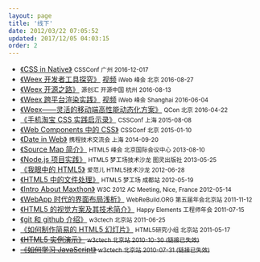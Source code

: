 ```yaml
---
layout: page
title: '线下'
date: 2012/03/22 07:05:52
updated: 2017/12/05 04:03:15
order: 2
---
```


* [《CSS in Native》](https://img.w3ctech.com/slide/CSS%20in%20Native%20-%20CSSConf%20Guangzhou%202016.pdf) <small>CSSConf 广州 2016-12-017</small>
* [《Weex 开发者工具探究》](https://pan.baidu.com/s/1c2oiFE4) [视频](https://pan.baidu.com/s/1slF207z) <small>iWeb 峰会 北京 2016-08-27</small>
* [《Weex 开源之路》](https://pan.baidu.com/s/1pKYSgif) <small>源创汇 开源中国 杭州 2016-08-13</small>
* [《Weex 跨平台渲染实践》](https://pan.baidu.com/s/1jI2eKui) [视频](https://pan.baidu.com/s/1i4XFqgH) <small>iWeb 峰会 Shanghai 2016-06-04</small>
* [《Weex——灵活的移动端高性能动态化方案》](http://www.infoq.com/cn/presentations/weex-flexible-mobile-terminal-high-performance-dynamic-program) <small>QCon 北京 2016-04-22</small>
* [《手机淘宝 CSS 实践启示录》](/slides/css-memos/) <small>CSSConf 上海 2015-08-08</small>
* [《Web Components 中的 CSS》](/slides/css-scoping/) <small>CSSConf 北京 2015-01-10</small>
* [《Date in Web》](/slides/date-in-web/) <small>携程技术交流会 上海 2014-09-20</small>
* [《Source Map 简介》](/slides/source-map-intro/) <small>HTML5 峰会 北京国际会议中心 2013-08-10</small>
* [《Node.js 项目实践》](/slides/node-js-practice) <small>HTML5 梦工场技术沙龙 图灵出版社 2013-05-25</small>
* [《我眼中的 HTML5》](/slides/my-view-of-html5) <small>爱范儿 HTML5技术沙龙 2012-06-28</small>
* [《HTML5 中的文件处理》](/slides/files-in-html5) <small>HTML5 梦工场 成都站 2012-05-19</small>
* [《Intro About Maxthon》](/slides/intro-about-maxthon) <small>W3C 2012 AC Meeting, Nice, France 2012-05-14</small>
* [《WebApp 时代的界面布局浅析》](/slides/think-about-webapp-layout) <small>WebReBuild.ORG 第五届年会北京站 2011-11-12</small>
* [《HTML5 的视觉方案及其技术简介》](/slides/new-generated-html5-ui) <small>Happy Elements 工程师年会 2011-07-15</small>
* [《git 和 github 介绍》](/slides/learning-git) <small>w3ctech 北京站 2011-06-25</small>
* [《如何制作简易的 HTML5 幻灯片》](/slides/how-to-build-html5-slides) <small>HTML5研究小组 北京站 2011-05-17</small>
* <s>[《HTML5 实例演示》](http://www.slideshare.net/jinjiang/html-5demo20101030) <small>w3ctech 北京站 2010-10-30 (链接已失效)</s></small>
* <s>[《如何学习 JavaScript》](http://www.slideshare.net/jinjiang/learning-javascript) <small>w3ctech 北京站 2010-07-31 (链接已失效)</s></small>
